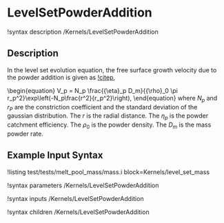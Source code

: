 # LevelSetPowderAddition

!syntax description /Kernels/LevelSetPowderAddition

## Description

In the level set evolution equation, the free surface growth velocity due to the powder addition is given as [!citep](Morville2012),

\begin{equation}
V_p = N_p \frac{{\eta}_p D_m}{{\rho}_0 \pi r_p^2}\exp\left(-N_p\frac{r^2}{r_p^2}\right),
\end{equation}
where $N_p$ and $r_P$ are the constriction coefficient and the standard deviation of the gaussian distribution. The $r$ is the radial distance. The $\eta_p$ is the powder catchment efficiency. The $\rho_0$ is the powder density. The $D_m$ is the mass powder rate.

## Example Input Syntax

!listing test/tests/melt_pool_mass/mass.i block=Kernels/level_set_mass

!syntax parameters /Kernels/LevelSetPowderAddition

!syntax inputs /Kernels/LevelSetPowderAddition

!syntax children /Kernels/LevelSetPowderAddition
